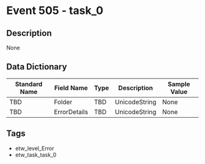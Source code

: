 # Event 505 - task_0

## Description
None

## Data Dictionary
|Standard Name|Field Name|Type|Description|Sample Value|
|---|---|---|---|---|
|TBD|Folder|TBD|UnicodeString|None|None|
|TBD|ErrorDetails|TBD|UnicodeString|None|None|

## Tags
* etw_level_Error
* etw_task_task_0